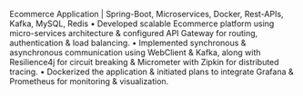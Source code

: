 Ecommerce Application | Spring-Boot, Microservices, Docker, Rest-APIs, Kafka, MySQL, Redis
• Developed scalable Ecommerce platform using micro-services architecture & configured API Gateway for
routing, authentication & load balancing.
• Implemented synchronous & asynchronous communication using WebClient & Kafka, along with Resilience4j for
circuit breaking & Micrometer with Zipkin for distributed tracing.
• Dockerized the application & initiated plans to integrate Grafana & Prometheus for monitoring & visualization.
